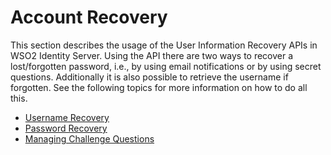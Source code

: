 # Account Recovery

This section describes the usage of the User Information Recovery APIs
in WSO2 Identity Server. Using the API there are two ways to recover a
lost/forgotten password, i.e., by using email notifications or by using
secret questions. Additionally it is also possible to retrieve the
username if forgotten. See the following topics for more information on
how to do all this.

-   [Username Recovery](Username_Recovery)
-   [Password Recovery](../../using-wso2-identity-server/password-recovery)
-   [Managing Challenge Questions](Managing_Challenge_Questions)
